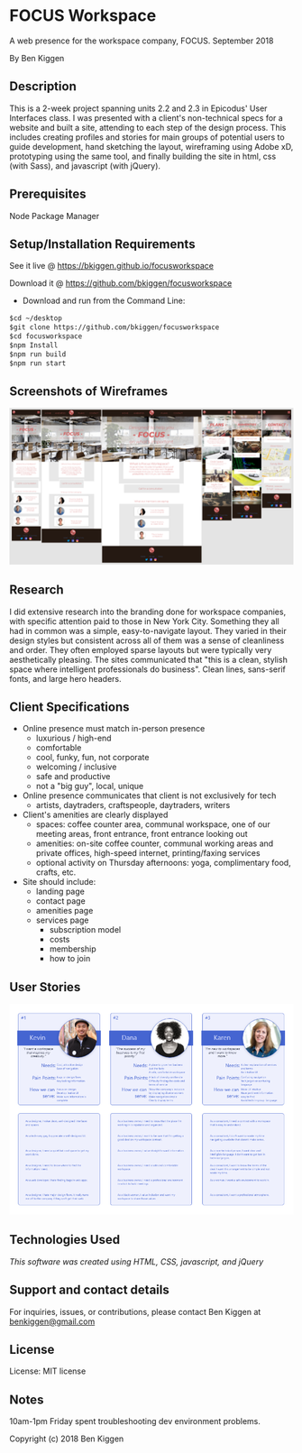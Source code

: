 # FOCUS Workspace

A web presence for the workspace company, FOCUS. September 2018

By Ben Kiggen

## Description
This is a 2-week project spanning units 2.2 and 2.3 in Epicodus' User Interfaces class. I was presented with a client's non-technical specs for a website and built a site, attending to each step of the design process. This includes creating profiles and stories for main groups of potential users to guide development, hand sketching the layout, wireframing using Adobe xD, prototyping using the same tool, and finally building the site in html, css (with Sass), and javascript (with jQuery).

## Prerequisites

Node Package Manager

## Setup/Installation Requirements
See it live @ https://bkiggen.github.io/focusworkspace

Download it @ https://github.com/bkiggen/focusworkspace

* Download and run from the Command Line:
```
$cd ~/desktop
$git clone https://github.com/bkiggen/focusworkspace
$cd focusworkspace
$npm Install
$npm run build
$npm run start

```

## Screenshots of Wireframes

![FOCUS views](wireframes/wireframe-screenshots/all-views.png)

## Research

I did extensive research into the branding done for workspace companies, with specific attention paid to those in New York City. Something they all had in common was a simple, easy-to-navigate layout. They varied in their design styles but consistent across all of them was a sense of cleanliness and order. They often employed sparse layouts but were typically very aesthetically pleasing. The sites communicated that "this is a clean, stylish space where intelligent professionals do business". Clean lines, sans-serif fonts, and large hero headers.

## Client Specifications

* Online presence must match in-person presence
  * luxurious / high-end
  * comfortable
  * cool, funky, fun, not corporate
  * welcoming / inclusive
  * safe and productive
  * not a "big guy", local, unique
* Online presence communicates that client is not exclusively for tech
  * artists, daytraders, craftspeople, daytraders, writers
* Client's amenities are clearly displayed
  * spaces: coffee counter area, communal workspace, one of our meeting areas, front entrance, front entrance looking out
  * amenities: on-site coffee counter, communal working areas and private offices, high-speed internet, printing/faxing services
  * optional activity on Thursday afternoons: yoga, complimentary food, crafts, etc.
* Site should include:
  * landing page
  * contact page
  * amenities page
  * services page
    * subscription model
    * costs
    * membership
    * how to join

## User Stories

![user stories](user-stories/user-stories.png)

## Technologies Used
_This software was created using HTML, CSS, javascript, and jQuery_

## Support and contact details
For inquiries, issues, or contributions, please contact Ben Kiggen at benkiggen@gmail.com

## License
License: MIT license

## Notes
10am-1pm Friday spent troubleshooting dev environment problems.

Copyright (c) 2018 Ben Kiggen
